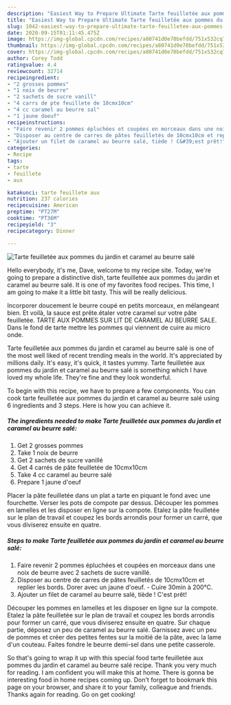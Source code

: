 ```yaml
---
description: "Easiest Way to Prepare Ultimate Tarte feuilletée aux pommes du jardin et caramel au beurre salé"
title: "Easiest Way to Prepare Ultimate Tarte feuilletée aux pommes du jardin et caramel au beurre salé"
slug: 1042-easiest-way-to-prepare-ultimate-tarte-feuilletee-aux-pommes-du-jardin-et-caramel-au-beurre-sale
date: 2020-09-15T01:11:45.475Z
image: https://img-global.cpcdn.com/recipes/a80741d0e70befdd/751x532cq70/tarte-feuilletee-aux-pommes-du-jardin-et-caramel-au-beurre-sale-photo-principale-de-la-recette.jpg
thumbnail: https://img-global.cpcdn.com/recipes/a80741d0e70befdd/751x532cq70/tarte-feuilletee-aux-pommes-du-jardin-et-caramel-au-beurre-sale-photo-principale-de-la-recette.jpg
cover: https://img-global.cpcdn.com/recipes/a80741d0e70befdd/751x532cq70/tarte-feuilletee-aux-pommes-du-jardin-et-caramel-au-beurre-sale-photo-principale-de-la-recette.jpg
author: Corey Todd
ratingvalue: 4.4
reviewcount: 32714
recipeingredient:
- "2 grosses pommes"
- "1 noix de beurre"
- "2 sachets de sucre vanill"
- "4 carrs de pte feuillete de 10cmx10cm"
- "4 cc caramel au beurre sal"
- "1 jaune doeuf"
recipeinstructions:
- "Faire revenir 2 pommes épluchées et coupées en morceaux dans une noix de beurre avec 2 sachets de sucre vanillé."
- "Disposer au centre de carres de pâtes feuilletés de 10cmx10cm et replier les bords. Dorer avec un jaune d&#39;oeuf. Cuire 30min à 200°C."
- "Ajouter un filet de caramel au beurre salé, tiède ! C&#39;est prêt!"
categories:
- Recipe
tags:
- tarte
- feuillete
- aux

katakunci: tarte feuillete aux 
nutrition: 237 calories
recipecuisine: American
preptime: "PT27M"
cooktime: "PT36M"
recipeyield: "3"
recipecategory: Dinner

---
```



![Tarte feuilletée aux pommes du jardin et caramel au beurre salé](https://img-global.cpcdn.com/recipes/a80741d0e70befdd/751x532cq70/tarte-feuilletee-aux-pommes-du-jardin-et-caramel-au-beurre-sale-photo-principale-de-la-recette.jpg)

Hello everybody, it's me, Dave, welcome to my recipe site. Today, we're going to prepare a distinctive dish, tarte feuilletée aux pommes du jardin et caramel au beurre salé. It is one of my favorites food recipes. This time, I am going to make it a little bit tasty. This will be really delicious.

Incorporer doucement le beurre coupé en petits morceaux, en mélangeant bien. Et voilà, la sauce est prête.étaler votre caramel sur votre pâte feuilletée. TARTE AUX POMMES SUR LIT DE CARAMEL AU BEURRE SALE. Dans le fond de tarte mettre les pommes qui viennent de cuire au micro onde.

Tarte feuilletée aux pommes du jardin et caramel au beurre salé is one of the most well liked of recent trending meals in the world. It's appreciated by millions daily. It's easy, it's quick, it tastes yummy. Tarte feuilletée aux pommes du jardin et caramel au beurre salé is something which I have loved my whole life. They're fine and they look wonderful.


To begin with this recipe, we have to prepare a few components. You can cook tarte feuilletée aux pommes du jardin et caramel au beurre salé using 6 ingredients and 3 steps. Here is how you can achieve it.

<!--inarticleads1-->

##### The ingredients needed to make Tarte feuilletée aux pommes du jardin et caramel au beurre salé:

1. Get 2 grosses pommes
1. Take 1 noix de beurre
1. Get 2 sachets de sucre vanillé
1. Get 4 carrés de pâte feuilletée de 10cmx10cm
1. Take 4 cc caramel au beurre salé
1. Prepare 1 jaune d&#39;oeuf


Placer la pâte feuilletée dans un plat a tarte en piquant le fond avec une fourchette. Verser les pots de compote par dessus. Découper les pommes en lamelles et les disposer en ligne sur la compote. Etalez la pâte feuilletée sur le plan de travail et coupez les bords arrondis pour former un carré, que vous diviserez ensuite en quatre. 

<!--inarticleads2-->

##### Steps to make Tarte feuilletée aux pommes du jardin et caramel au beurre salé:

1. Faire revenir 2 pommes épluchées et coupées en morceaux dans une noix de beurre avec 2 sachets de sucre vanillé.
1. Disposer au centre de carres de pâtes feuilletés de 10cmx10cm et replier les bords. Dorer avec un jaune d&#39;oeuf. - Cuire 30min à 200°C.
1. Ajouter un filet de caramel au beurre salé, tiède ! C&#39;est prêt!


Découper les pommes en lamelles et les disposer en ligne sur la compote. Etalez la pâte feuilletée sur le plan de travail et coupez les bords arrondis pour former un carré, que vous diviserez ensuite en quatre. Sur chaque partie, déposez un peu de caramel au beurre salé. Garnissez avec un peu de pommes et créer des petites fentes sur la moitié de la pâte, avec la lame d&#39;un couteau. Faites fondre le beurre demi-sel dans une petite casserole. 

So that's going to wrap it up with this special food tarte feuilletée aux pommes du jardin et caramel au beurre salé recipe. Thank you very much for reading. I am confident you will make this at home. There is gonna be interesting food in home recipes coming up. Don't forget to bookmark this page on your browser, and share it to your family, colleague and friends. Thanks again for reading. Go on get cooking!
